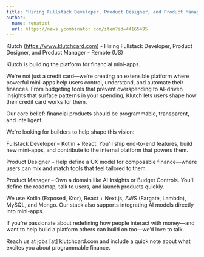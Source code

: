 ```yaml
---
title: "Hiring Fullstack Developer, Product Designer, and Product Manager : Remote (US)"
author:
  name: renatost
  url: https://news.ycombinator.com/item?id=44165495
---
```


<JobNavigation />

Klutch (<a href="https:&#x2F;&#x2F;www.klutchcard.com" rel="nofollow">https:&#x2F;&#x2F;www.klutchcard.com</a>) - Hiring Fullstack Developer, Product Designer, and Product Manager - Remote (US)

Klutch is building the platform for financial mini-apps.

We&#x27;re not just a credit card—we’re creating an extensible platform where powerful mini-apps help users control, understand, and automate their finances. From budgeting tools that prevent overspending to AI-driven insights that surface patterns in your spending, Klutch lets users shape how their credit card works for them.

Our core belief: financial products should be programmable, transparent, and intelligent.

We&#x27;re looking for builders to help shape this vision:

Fullstack Developer – Kotlin + React. You&#x27;ll ship end-to-end features, build new mini-apps, and contribute to the internal platform that powers them.

Product Designer – Help define a UX model for composable finance—where users can mix and match tools that feel tailored to them.

Product Manager – Own a domain like AI Insights or Budget Controls. You&#x27;ll define the roadmap, talk to users, and launch products quickly.

We use Kotlin (Exposed, Ktor), React + Next.js, AWS (Fargate, Lambda), MySQL, and Mongo. Our stack also supports integrating AI models directly into mini-apps.

If you’re passionate about redefining how people interact with money—and want to help build a platform others can build on too—we’d love to talk.

Reach us at jobs [at] klutchcard.com  and include a quick note about what excites you about programmable finance.
<JobApplication />

